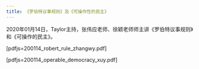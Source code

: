 ```yaml
---
title: 《罗伯特议事规则》及《可操作性的民主》
---
```


2020年01月14日，Taylor主持，张伟应老师、徐颖老师师主讲《罗伯特议事规则》和《可操作的民主》。

[pdfjs=200114_robert_rule_zhangwy.pdf]

[pdfjs=200114_operable_democracy_xuy.pdf]
